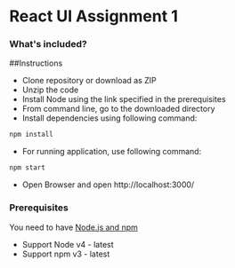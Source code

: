# React UI Assignment 1

### What's included?

##Instructions
- Clone repository or download as ZIP
- Unzip the code
- Install Node using the link specified in the prerequisites
- From command line, go to the downloaded directory
- Install dependencies using following command:
```bash
npm install
```
- For running application, use following command:
```bash
npm start
```
- Open Browser and open http://localhost:3000/

### Prerequisites
You need to have [Node.js and npm](https://nodejs.org/en/)
- Support Node v4 - latest
- Support npm v3 - latest
